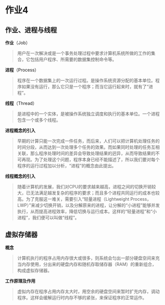 # 作业4

## 作业、进程与线程

**作业**（Job）

> 用户在一次解决或是一个事务处理过程中要求计算机系统所做的工作的集合，它包括用户程序、所需要的数据集控制命令等。

**进程**（Process）

> 程序在一个数据集上的一次运行过程。是操作系统资源分配的基本单位。程序如果没有运行，那么它只是一个程序；而当它运行起来时，就有了“进程”。

**线程**（Thread）

> 是进程中的一个实体，是被操作系统独立调度和执行的基本单位。一个进程包含一个或多个线程。

**进程概念的引入**

> 早期的计算只能一次完成一件任务，而后来，人们可以把计算机处理任务的时间分段，从而达到一次处理多个任务的效果。而如果同时处理的任务互相关联，那么程序处理时间的差异会导致处理结果的迥异，从而导致结果的不可再现。为了处理这个问题，程序本身已经不能描述了，所以我们要对每个程序的运行过程加以分析，“进程”的概念由此提出。

**线程概念的引入**

> 随着计算机的发展，我们对CPU的要求越来越高，进程之间的切换开销较大，已无法满足越发复杂的程序的要求；而且多个进程共同运行的成本也较高。为了克服这一难关，需要引入“轻量进程（Lightweight Process，LWP）”来减少切换开销，以及分解原来的进程，让分解的“小进程”能够并发执行，从而提高进程效率，降低切换与运行成本。这样的“轻量进程”和“小进程”，我们便可以叫做“线程”。



## 虚拟存储器

**概念**

> 计算机执行的程序占用内存很大或很多，则系统会匀出一部分硬盘空间来充当内存使用，分出来的硬盘内存和随机存取储存器（RAM）的重新组合，构成虚拟存储器。

**工作原理及作用**

> 虚拟内存在程序占用内存太大时，用空余的硬盘空间来暂时扩充内存，调动程序。这样会缓解运行时内存不够的紧张，来保证程序的正常运作。
